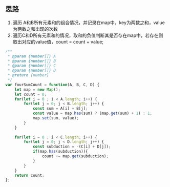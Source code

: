 
## 思路
1. 遍历 A和B所有元素和的组合情况，并记录在map中，key为两数之和，value为两数之和出现的次数
2. 遍历C和D所有元素和的情况，取和的负值判断其是否存在map中，若存在则取出对应的value值，count = count + value;
```js
/**
 * @param {number[]} A
 * @param {number[]} B
 * @param {number[]} C
 * @param {number[]} D
 * @return {number}
 */
var fourSumCount = function(A, B, C, D) {
    let map = new Map();
    let count = 0;
    for(let i = 0 ; i < A.length; i++) {
        for(let j = 0; j < B.length; j++) {
            const sum = A[i] + B[j];
            const value = map.has(sum) ? (map.get(sum) + 1) : 1;
            map.set(sum, value);
        }
    }
    
    for(let i = 0 ; i < C.length; i++) {
        for(let j = 0; j < D.length; j++) {
            const subduction = -(C[i] + D[j]);
            if(map.has(subduction)){
                count += map.get(subduction);
            }
        }
    }
    return count;
};
```
